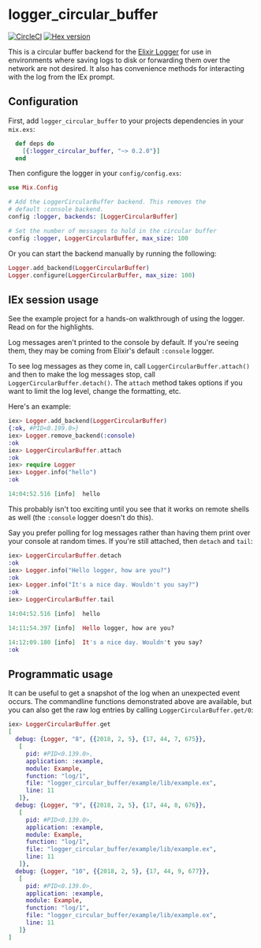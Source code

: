 # logger_circular_buffer

[![CircleCI](https://circleci.com/gh/nerves-project/logger_circular_buffer.svg?style=svg)](https://circleci.com/gh/nerves-project/logger_circular_buffer)
[![Hex version](https://img.shields.io/hexpm/v/logger_circular_buffer.svg "Hex version")](https://hex.pm/packages/logger_circular_buffer)

This is a circular buffer backend for the [Elixir
Logger](https://hexdocs.pm/logger/Logger.html) for use in environments where
saving logs to disk or forwarding them over the network are not desired. It also
has convenience methods for interacting with the log from the IEx prompt.

## Configuration

First, add `logger_circular_buffer` to your projects dependencies in your
`mix.exs`:

```elixir
  def deps do
    [{:logger_circular_buffer, "~> 0.2.0"}]
  end
```

Then configure the logger in your `config/config.exs`:

```elixir
use Mix.Config

# Add the LoggerCircularBuffer backend. This removes the
# default :console backend.
config :logger, backends: [LoggerCircularBuffer]

# Set the number of messages to hold in the circular buffer
config :logger, LoggerCircularBuffer, max_size: 100
```

Or you can start the backend manually by running the following:

```elixir
Logger.add_backend(LoggerCircularBuffer)
Logger.configure(LoggerCircularBuffer, max_size: 100)
```

## IEx session usage

See the example project for a hands-on walkthrough of using the logger. Read on
for the highlights.

Log messages aren't printed to the console by default. If you're seeing them,
they may be coming from Elixir's default `:console` logger.

To see log messages as they come in, call `LoggerCircularBuffer.attach()` and
then to make the log messages stop, call `LoggerCircularBuffer.detach()`. The
`attach` method takes options if you want to limit the log level, change the
formatting, etc.

Here's an example:

```elixir
iex> Logger.add_backend(LoggerCircularBuffer)
{:ok, #PID<0.199.0>}
iex> Logger.remove_backend(:console)
:ok
iex> LoggerCircularBuffer.attach
:ok
iex> require Logger
iex> Logger.info("hello")
:ok

14:04:52.516 [info]  hello
```

This probably isn't too exciting until you see that it works on remote shells as
well (the `:console` logger doesn't do this).

Say you prefer polling for log messages rather than having them print over your
console at random times. If you're still attached, then `detach` and `tail`:

```elixir
iex> LoggerCircularBuffer.detach
:ok
iex> Logger.info("Hello logger, how are you?")
:ok
iex> Logger.info("It's a nice day. Wouldn't you say?")
:ok
iex> LoggerCircularBuffer.tail

14:04:52.516 [info]  hello

14:11:54.397 [info]  Hello logger, how are you?

14:12:09.180 [info]  It's a nice day. Wouldn't you say?
:ok
```

## Programmatic usage

It can be useful to get a snapshot of the log when an unexpected event occurs.
The commandline functions demonstrated above are available, but you can also get
the raw log entries by calling `LoggerCircularBuffer.get/0`:

```elixir
iex> LoggerCircularBuffer.get
[
  debug: {Logger, "8", {{2018, 2, 5}, {17, 44, 7, 675}},
   [
     pid: #PID<0.139.0>,
     application: :example,
     module: Example,
     function: "log/1",
     file: "logger_circular_buffer/example/lib/example.ex",
     line: 11
   ]},
  debug: {Logger, "9", {{2018, 2, 5}, {17, 44, 8, 676}},
   [
     pid: #PID<0.139.0>,
     application: :example,
     module: Example,
     function: "log/1",
     file: "logger_circular_buffer/example/lib/example.ex",
     line: 11
   ]},
  debug: {Logger, "10", {{2018, 2, 5}, {17, 44, 9, 677}},
   [
     pid: #PID<0.139.0>,
     application: :example,
     module: Example,
     function: "log/1",
     file: "logger_circular_buffer/example/lib/example.ex",
     line: 11
   ]}
]
```
